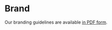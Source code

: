 ---
---

# Brand

Our branding guidelines are available [in PDF form](/files/branding-guide-latest.pdf).
